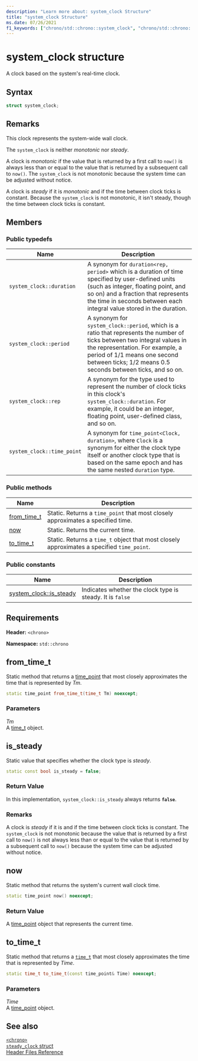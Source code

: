 ```yaml
---
description: "Learn more about: system_clock Structure"
title: "system_clock Structure"
ms.date: 07/26/2021
f1_keywords: ["chrono/std::chrono::system_clock", "chrono/std::chrono::system_clock::from_time_t", "chrono/std::chrono::system_clock::now", "chrono/std::chrono::system_clock::to_time_t", "chrono/std::chrono::system_clock::is_steady Constant"]
---
```

# system_clock structure

A clock based on the system's real-time clock.

## Syntax

```cpp
struct system_clock;
```

## Remarks

This clock represents the system-wide wall clock.

The `system_clock` is neither *monotonic* nor *steady*.

A clock is *monotonic* if the value that is returned by a first call to `now()` is always less than or equal to the value that is returned by a subsequent call to `now()`. The `system_clock` is not monotonic because the system time can be adjusted without notice.

A clock is *steady* if it is *monotonic* and if the time between clock ticks is constant. Because the `system_clock` is not monotonic, it isn't steady, though the time between clock ticks is constant.

## Members

### Public typedefs

|Name|Description|
|----------|-----------------|
|`system_clock::duration`|A synonym for `duration<rep, period>` which is a duration of time specified by user-defined units (such as integer, floating point, and so on) and a fraction that represents the time in seconds between each integral value stored in the duration.|
|`system_clock::period`|A synonym for `system_clock::period`, which is a ratio that represents the number of ticks between two integral values in the representation. For example, a period of 1/1 means one second between ticks; 1/2 means 0.5 seconds between ticks, and so on. |
|`system_clock::rep`|A synonym for the type used to represent the number of clock ticks in this clock's `system_clock::duration`. For example, it could be an integer, floating point, user-defined class, and so on.|
|`system_clock::time_point`|A synonym for `time_point<Clock, duration>`, where `Clock` is a synonym for either the clock type itself or another clock type that is based on the same epoch and has the same nested `duration` type.|

### Public methods

|Name|Description|
|----------|-----------------|
|[from_time_t](#from_time_t)|Static. Returns a `time_point` that most closely approximates a specified time.|
|[now](#now)|Static. Returns the current time.|
|[to_time_t](#to_time_t)|Static. Returns a `time_t` object that most closely approximates a specified `time_point`.|

### Public constants

|Name|Description|
|----------|-----------------|
|[system_clock::is_steady](#is_steady_constant)|Indicates whether the clock type is steady. It is `false`|

## Requirements

**Header:** `<chrono>`

**Namespace:** `std::chrono`

## <a name="from_time_t"></a>from_time_t

Static method that returns a [time_point](../standard-library/time-point-class.md) that most closely approximates the time that is represented by *Tm*.

```cpp
static time_point from_time_t(time_t Tm) noexcept;
```

### Parameters

*Tm*\
A [time_t](../c-runtime-library/standard-types.md) object.


## <a name="is_steady_constant"></a>is_steady

Static value that specifies whether the clock type is *steady*.

```cpp
static const bool is_steady = false;
```

### Return Value

In this implementation, `system_clock::is_steady` always returns **`false`**.

### Remarks

A clock is *steady* if it is and if the time between clock ticks is constant. The `system_clock` is not  monotonic because the value that is returned by a first call to `now()` is not always less than or equal to the value that is returned by a subsequent call to `now()` because the system time can be adjusted without notice.

## <a name="now"></a> now

Static method that returns the system's current wall clock time.

```cpp
static time_point now() noexcept;
```

### Return Value

A [time_point](../standard-library/time-point-class.md) object that represents the current time.

## <a name="to_time_t"></a> to_time_t

Static method that returns a [`time_t`](../c-runtime-library/standard-types.md) that most closely approximates the time that is represented by *Time*.

```cpp
static time_t to_time_t(const time_point& Time) noexcept;
```

### Parameters

*Time*\
A [time_point](../standard-library/time-point-class.md) object.

## See also

[`<chrono>`](../standard-library/chrono.md)\
[`steady_clock` struct](../standard-library/steady-clock-struct.md)\
[Header Files Reference](../standard-library/cpp-standard-library-header-files.md)
